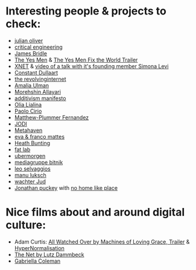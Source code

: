 # Interesting people & projects to check:

- [julian oliver](https://julianoliver.com/output/)
- [critical engineering](https://criticalengineering.org/en)
- [James Bridle](https://jamesbridle.com/)
- [The Yes Men](https://en.wikipedia.org/wiki/The_Yes_Men) & [The Yes Men Fix the World Trailer](https://www.youtube.com/watch?v=C3s_pJw7OAU)
- [XNET](https://xnet-x.net/en/">https://xnet-x.net/en/) & [video of a talk with it's founding member Simona Levi](https://www.youtube.com/watch?v=nHM_FTdNhv4)
- [Constant Dullaart](http://constantdullaart.com/)
- [the revolvinginternet](http://therevolvinginternet.com/)
- [Amalia Ulman](https://amaliaulman.eu/)
- [Morehshin Allayari](http://www.morehshin.com/)
- [additivism manifesto](https://additivism.org/manifesto)
- [Olia Lialina](http://art.teleportacia.org/)
- [Paolo Cirio](https://paolocirio.net/)
- [Matthew-Plummer Fernandez](http://www.plummerfernandez.com/)
- [JODI](http://jodi.org/)
- [Metahaven](http://sprawl.space/)
- [eva & franco mattes](https://0100101110101101.org/)
- [Heath Bunting](http://irational.org/cgi-bin/cv2/temp.pl)
- [fat lab](http://fffff.at/)
- [ubermorgen](http://www.ubermorgen.com/UM/index.html)
- [mediagruppe bitnik](https://wwwwwwwwwwwwwwwwwwwwww.bitnik.org/)
- [leo selvaggios](http://leoselvaggio.com/)
- [manu luksch](http://www.manuluksch.com/)
- [wachter Jud](https://www.wachter-jud.net/)
- [Jonathan puckey](https://puckey.studio/) with [no home like place](https://no-home-like-place.com/)
  

# Nice films about and around digital culture:
- Adam Curtis: [All Watched Over by Machines of Loving Grace, Trailer](https://www.youtube.com/watch?v=YgADKpMStts) & [HyperNormalisation](https://www.youtube.com/watch?v=-fny99f8amM)
- [The Net by Lutz Dammbeck](https://www.youtube.com/watch?v=wr5M6oEx2j4)
- [Gabriella Coleman](https://www.youtube.com/watch?v=vH2taNCNiPQ)
